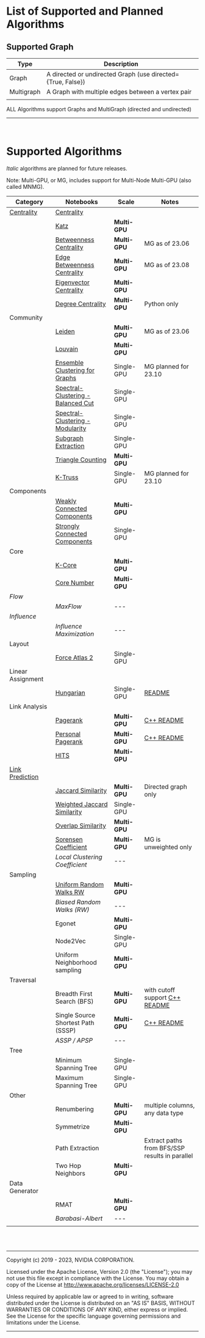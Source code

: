 # List of Supported and Planned Algorithms

## Supported Graph

| Type       | Description                                                 |
| ---------- | ----------------------------------------------------------- |
| Graph      | A directed or undirected Graph (use directed={True, False}) |
| Multigraph | A Graph with multiple edges between a vertex pair           |
|            |                                                             |

ALL Algorithms support Graphs and MultiGraph (directed and undirected)

---

<br>

# Supported Algorithms

_Italic_ algorithms are planned for future releases.

Note: Multi-GPU, or MG, includes support for Multi-Node Multi-GPU (also called MNMG).

| Category          | Notebooks                          | Scale               | Notes                                                           |
| ----------------- | ---------------------------------- | ------------------- | --------------------------------------------------------------- |
| [Centrality](./algorithms/Centrality.md)        | [Centrality](https://github.com/rapidsai/cugraph/blob/main/notebooks/algorithms/centrality/Centrality.ipynb)          |           |        |
|                   | [Katz](https://github.com/rapidsai/cugraph/blob/main/notebooks/algorithms/centrality/Katz.ipynb)                                    | __Multi-GPU__  |                  |
|                   | [Betweenness Centrality](https://github.com/rapidsai/cugraph/blob/main/notebooks/algorithms/centrality/Betweenness.ipynb)           | __Multi-GPU__  | MG as of 23.06   |
|                   | [Edge Betweenness Centrality](https://github.com/rapidsai/cugraph/blob/main/notebooks/algorithms/centrality/Betweenness.ipynb)      | __Multi-GPU__  | MG as of 23.08   |
|                   | [Eigenvector Centrality](https://github.com/rapidsai/cugraph/blob/main/notebooks/algorithms/centrality/Eigenvector.ipynb)           | __Multi-GPU__  |                  |
|                   | [Degree Centrality](https://github.com/rapidsai/cugraph/blob/main/notebooks/algorithms/centrality/Degree.ipynb)                     | __Multi-GPU__  | Python only      |
| Community         |                                    |                     |                                                                 |
|                   | [Leiden](https://github.com/rapidsai/cugraph/blob/main/notebooks/algorithms/community/Louvain.ipynb)                                | __Multi-GPU__  | MG as of 23.06  |
|                   | [Louvain](https://github.com/rapidsai/cugraph/blob/main/notebooks/algorithms/community/Louvain.ipynb)                               | __Multi-GPU__  |                 |
|                   | [Ensemble Clustering for Graphs](https://github.com/rapidsai/cugraph/blob/main/notebooks/algorithms/community/ECG.ipynb)            | Single-GPU     |  MG planned for 23.10 |
|                   | [Spectral-Clustering - Balanced Cut](https://github.com/rapidsai/cugraph/blob/main/notebooks/algorithms/community/Spectral-Clustering.ipynb) | Single-GPU     |      |
|                   | [Spectral-Clustering - Modularity](https://github.com/rapidsai/cugraph/blob/main/notebooks/algorithms/community/Spectral-Clustering.ipynb)   | Single-GPU          |        |
|                   | [Subgraph Extraction](https://github.com/rapidsai/cugraph/blob/main/notebooks/algorithms/community/Subgraph-Extraction.ipyn)                | Single-GPU          |        |
|                   | [Triangle Counting](https://github.com/rapidsai/cugraph/blob/main/notebooks/algorithms/community/Triangle-Counting.ipynb)           | __Multi-GPU__ |           |
|                   | [K-Truss](https://github.com/rapidsai/cugraph/blob/main/notebooks/algorithms/community/ktruss.ipynb)                                | Single-GPU    |  MG planned for 23.10  |
| Components        |          |                |          |
|                   | [Weakly Connected Components](https://github.com/rapidsai/cugraph/blob/main/notebooks/algorithms/components/ConnectedComponents.ipynb)        | __Multi-GPU__ |        |
|                   | [Strongly Connected Components](https://github.com/rapidsai/cugraph/blob/main/notebooks/algorithms/components/ConnectedComponents.ipynb)      | Single-GPU    |        |
| Core              |                            |                 |           |
|                   | [K-Core](https://github.com/rapidsai/cugraph/blob/main/notebooks/algorithms/cores/kcore.ipynb)                      | __Multi-GPU__ |                  |
|                   | [Core Number](https://github.com/rapidsai/cugraph/blob/main/notebooks/algorithms/cores/core-number.ipynb)           | __Multi-GPU__ |                   |
| _Flow_            |                                    |                     |                                                                 |
|                   | _MaxFlow_                          | ---                 |                                                                 |
| _Influence_       |                                    |                     |                                                                 |
|                   | _Influence Maximization_           | ---                 |                                                                 |
| Layout            |                                    |                     |                                                                 |
|                   | [Force Atlas 2](https://github.com/rapidsai/cugraph/blob/main/notebooks/algorithms/layout/Force-Atlas2.ipynb)              | Single-GPU          |        |
| Linear Assignment |                                    |                     |                                                                 |
|                   | [Hungarian]()                      | Single-GPU          | [README](cpp/src/linear_assignment/README-hungarian.md)         |
| Link Analysis     |                                    |                     |                                                                 |
|                   | [Pagerank](https://github.com/rapidsai/cugraph/blob/main/notebooks/algorithms/link_analysis/Pagerank.ipynb)                | __Multi-GPU__ | [C++ README](cpp/src/centrality/README.md#Pagerank)                |
|                   | [Personal Pagerank]()                  | __Multi-GPU__ | [C++ README](cpp/src/centrality/README.md#Personalized-Pagerank)   |
|                   | [HITS](https://github.com/rapidsai/cugraph/blob/main/notebooks/algorithms/link_analysis/HITS.ipynb)        | __Multi-GPU__ |                |
| [Link Prediction](./algorithms/Similarity.md)   |                                    |                     |                                                                 |
|                   | [Jaccard Similarity](https://github.com/rapidsai/cugraph/blob/main/notebooks/algorithms/link_prediction/Jaccard-Similarity.ipynb)                 | __Multi-GPU__      | Directed graph only                         |
|                   | [Weighted Jaccard Similarity](https://github.com/rapidsai/cugraph/blob/main/notebooks/algorithms/link_prediction/Jaccard-Similarity.ipynb)        | Single-GPU          |                                                                 |
|                   | [Overlap Similarity](https://github.com/rapidsai/cugraph/blob/main/notebooks/algorithms/link_prediction/Overlap-Similarity.ipynb)                 | **Multi-GPU** |                                                   |
|                   | [Sorensen Coefficient](https://github.com/rapidsai/cugraph/blob/main/notebooks/algorithms/link_prediction/Sorensen_coefficient.ipynb) | __Multi-GPU__ |   MG is unweighted only      |
|                   | _Local Clustering Coefficient_   | ---                 |                                                                 |
| Sampling          |                                    |                     |                                                                 |
|                   | [Uniform Random Walks RW](https://github.com/rapidsai/cugraph/blob/main/notebooks/algorithms/sampling/RandomWalk.ipynb)          | __Multi-GPU__ |                                                                 |
|                   | *Biased Random Walks (RW)*       | ---                 |                                                                 |
|                   | Egonet                             | __Multi-GPU__ |                                                                 |
|                   | Node2Vec                           | Single-GPU          |                                             |
|                   | Uniform Neighborhood sampling      | __Multi-GPU__ |                                                                 |
| Traversal         |                                    |                     |                                                                 |
|                   | Breadth First Search (BFS)         | __Multi-GPU__ | with cutoff support [C++ README](cpp/src/traversal/README.md#BFS) |
|                   | Single Source Shortest Path (SSSP) | __Multi-GPU__ | [C++ README](cpp/src/traversal/README.md#SSSP)                     |
|                   | _ASSP / APSP_                    | ---                 |                                                                 |
| Tree              |                                    |                     |                                                                 |
|                   | Minimum Spanning Tree              | Single-GPU          |                                                                 |
|                   | Maximum Spanning Tree              | Single-GPU          |                                                                 |
| Other             |                                    |                     |                                                                 |
|                   | Renumbering                        | __Multi-GPU__ | multiple columns, any data type                                 |
|                   | Symmetrize                         | __Multi-GPU__ |                                                                 |
|                   | Path Extraction                    |                     | Extract paths from BFS/SSP results in parallel                  |
|                   | Two Hop Neighbors                  | __Multi-GPU__ |                                                                 |
| Data Generator    |                                    |                     |                                                                 |
|                   | RMAT                               | __Multi-GPU__ |                                                                 |
|                   | _Barabasi-Albert_                | ---                 |                                                                 |
|                   |                                    |                     |                                                                 |

</br></br>

___
Copyright (c) 2019 - 2023, NVIDIA CORPORATION.

Licensed under the Apache License, Version 2.0 (the "License");  you may not use this file except in compliance with the License. You may obtain a copy of the License at http://www.apache.org/licenses/LICENSE-2.0

Unless required by applicable law or agreed to in writing, software distributed under the License is distributed on an "AS IS" BASIS, WITHOUT WARRANTIES OR CONDITIONS OF ANY KIND, either express or implied. See the License for the specific language governing permissions and limitations under the License.
___